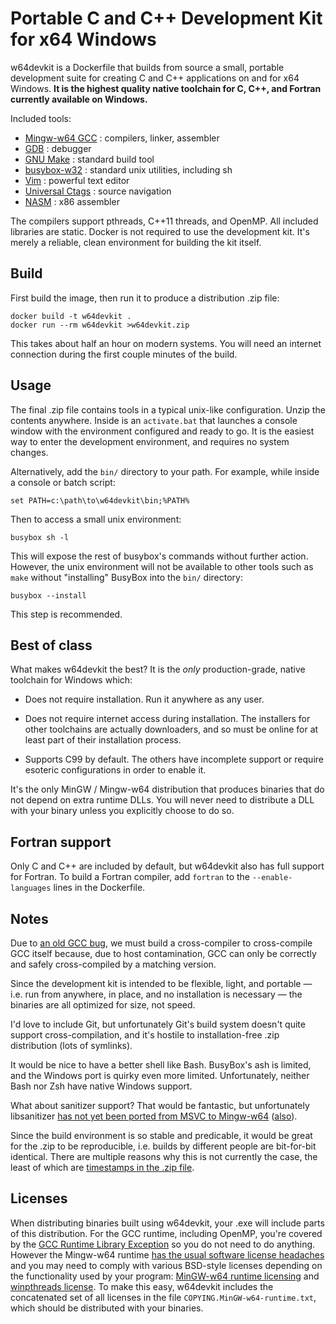 # Portable C and C++ Development Kit for x64 Windows

w64devkit is a Dockerfile that builds from source a small, portable
development suite for creating C and C++ applications on and for x64
Windows. **It is the highest quality native toolchain for C, C++, and
Fortran currently available on Windows.**

Included tools:

* [Mingw-w64 GCC][w64] : compilers, linker, assembler
* [GDB][gdb] : debugger
* [GNU Make][make] : standard build tool
* [busybox-w32][bb] : standard unix utilities, including sh
* [Vim][vim] : powerful text editor
* [Universal Ctags][ctags] : source navigation
* [NASM][nasm] : x86 assembler

The compilers support pthreads, C++11 threads, and OpenMP. All included
libraries are static. Docker is not required to use the development kit.
It's merely a reliable, clean environment for building the kit itself.

## Build

First build the image, then run it to produce a distribution .zip file:

    docker build -t w64devkit .
    docker run --rm w64devkit >w64devkit.zip

This takes about half an hour on modern systems. You will need an
internet connection during the first couple minutes of the build.

## Usage

The final .zip file contains tools in a typical unix-like configuration.
Unzip the contents anywhere. Inside is an `activate.bat` that launches a
console window with the environment configured and ready to go. It is the
easiest way to enter the development environment, and requires no system
changes.

Alternatively, add the `bin/` directory to your path. For example, while
inside a console or batch script:

    set PATH=c:\path\to\w64devkit\bin;%PATH%

Then to access a small unix environment:

    busybox sh -l

This will expose the rest of busybox's commands without further action.
However, the unix environment will not be available to other tools such
as `make` without "installing" BusyBox into the `bin/` directory:

    busybox --install

This step is recommended.

## Best of class

What makes w64devkit the best? It is the *only* production-grade, native
toolchain for Windows which:

* Does not require installation. Run it anywhere as any user.

* Does not require internet access during installation. The installers for
  other toolchains are actually downloaders, and so must be online for at
  least part of their installation process.

* Supports C99 by default. The others have incomplete support or require
  esoteric configurations in order to enable it.

It's the only MinGW / Mingw-w64 distribution that produces binaries that
do not depend on extra runtime DLLs. You will never need to distribute a
DLL with your binary unless you explicitly choose to do so.

## Fortran support

Only C and C++ are included by default, but w64devkit also has full
support for Fortran. To build a Fortran compiler, add `fortran` to the
`--enable-languages` lines in the Dockerfile.

## Notes

Due to [an old GCC bug][bug], we must build a cross-compiler to
cross-compile GCC itself because, due to host contamination, GCC can
only be correctly and safely cross-compiled by a matching version.

Since the development kit is intended to be flexible, light, and
portable — i.e. run from anywhere, in place, and no installation is
necessary — the binaries are all optimized for size, not speed.

I'd love to include Git, but unfortunately Git's build system doesn't
quite support cross-compilation, and it's hostile to installation-free
.zip distribution (lots of symlinks).

It would be nice to have a better shell like Bash. BusyBox's ash is
limited, and the Windows port is quirky even more limited. Unfortunately,
neither Bash nor Zsh have native Windows support.

What about sanitizer support? That would be fantastic, but unfortunately
libsanitizer [has not yet been ported from MSVC to Mingw-w64][san]
([also][san2]).

Since the build environment is so stable and predicable, it would be
great for the .zip to be reproducible, i.e. builds by different people
are bit-for-bit identical. There are multiple reasons why this is not
currently the case, the least of which are [timestamps in the .zip
file][zip].

## Licenses

When distributing binaries built using w64devkit, your .exe will include
parts of this distribution. For the GCC runtime, including OpenMP, you're
covered by the [GCC Runtime Library Exception][gpl] so you do not need to
do anything. However the Mingw-w64 runtime [has the usual software license
headaches][bs] and you may need to comply with various BSD-style licenses
depending on the functionality used by your program: [MinGW-w64 runtime
licensing][lic1] and [winpthreads license][lic2]. To make this easy,
w64devkit includes the concatenated set of all licenses in the file
`COPYING.MinGW-w64-runtime.txt`, which should be distributed with your
binaries.


[bb]: https://frippery.org/busybox/
[bs]: https://www.rdegges.com/2016/i-dont-give-a-shit-about-licensing/
[bug]: https://gcc.gnu.org/legacy-ml/gcc/2017-05/msg00219.html
[ctags]: https://github.com/universal-ctags/ctags
[gdb]: https://www.gnu.org/software/gdb/
[gpl]: https://www.gnu.org/licenses/gcc-exception-3.1.en.html
[lic1]: https://sourceforge.net/p/mingw-w64/mingw-w64/ci/master/tree/COPYING.MinGW-w64-runtime/COPYING.MinGW-w64-runtime.txt
[lic2]: https://sourceforge.net/p/mingw-w64/mingw-w64/ci/master/tree/mingw-w64-libraries/winpthreads/COPYING
[make]: https://www.gnu.org/software/make/
[nasm]: https://www.nasm.us/
[san]: http://mingw-w64.org/doku.php/contribute#sanitizers_asan_tsan_usan
[san2]: https://groups.google.com/forum/#!topic/address-sanitizer/q0e5EBVKZT4
[vim]: https://www.vim.org/
[w64]: http://mingw-w64.org/
[zip]: https://tanzu.vmware.com/content/blog/barriers-to-deterministic-reproducible-zip-files
